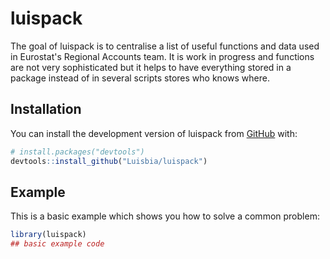 
<!-- README.md is generated from README.Rmd. Please edit that file -->

# luispack

<!-- badges: start -->
<!-- badges: end -->

The goal of luispack is to centralise a list of useful functions and data used in Eurostat's Regional Accounts team. It is work in progress and functions are not very sophisticated but it helps to have everything stored in a package instead of in several scripts stores who knows where.

## Installation

You can install the development version of luispack from
[GitHub](https://github.com/) with:

``` r
# install.packages("devtools")
devtools::install_github("Luisbia/luispack")
```

## Example

This is a basic example which shows you how to solve a common problem:

``` r
library(luispack)
## basic example code
```

